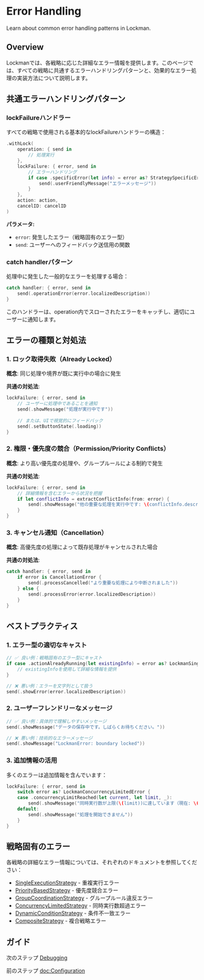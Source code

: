 # Error Handling

Learn about common error handling patterns in Lockman.

## Overview

Lockmanでは、各戦略に応じた詳細なエラー情報を提供します。このページでは、すべての戦略に共通するエラーハンドリングパターンと、効果的なエラー処理の実装方法について説明します。

## 共通エラーハンドリングパターン

### lockFailureハンドラー

すべての戦略で使用される基本的なlockFailureハンドラーの構造：

```swift
.withLock(
    operation: { send in
        // 処理実行
    },
    lockFailure: { error, send in
        // エラーハンドリング
        if case .specificError(let info) = error as? StrategySpecificError {
            send(.userFriendlyMessage("エラーメッセージ"))
        }
    },
    action: action,
    cancelID: cancelID
)
```

**パラメータ:**
- `error`: 発生したエラー（戦略固有のエラー型）
- `send`: ユーザーへのフィードバック送信用の関数

### catch handlerパターン

処理中に発生した一般的なエラーを処理する場合：

```swift
catch handler: { error, send in
    send(.operationError(error.localizedDescription))
}
```

このハンドラーは、operation内でスローされたエラーをキャッチし、適切にユーザーに通知します。

## エラーの種類と対処法

### 1. ロック取得失敗（Already Locked）

**概念**: 同じ処理や境界が既に実行中の場合に発生

**共通の対処法**:
```swift
lockFailure: { error, send in
    // ユーザーに処理中であることを通知
    send(.showMessage("処理が実行中です"))
    
    // または、UIで視覚的にフィードバック
    send(.setButtonState(.loading))
}
```

### 2. 権限・優先度の競合（Permission/Priority Conflicts）

**概念**: より高い優先度の処理や、グループルールによる制約で発生

**共通の対処法**:
```swift
lockFailure: { error, send in
    // 詳細情報を含むエラーから状況を把握
    if let conflictInfo = extractConflictInfo(from: error) {
        send(.showMessage("他の重要な処理を実行中です: \(conflictInfo.description)"))
    }
}
```

### 3. キャンセル通知（Cancellation）

**概念**: 高優先度の処理によって既存処理がキャンセルされた場合

**共通の対処法**:
```swift
catch handler: { error, send in
    if error is CancellationError {
        send(.processCancelled("より重要な処理により中断されました"))
    } else {
        send(.processError(error.localizedDescription))
    }
}
```

## ベストプラクティス

### 1. エラー型の適切なキャスト

```swift
// ✅ 良い例：戦略固有のエラー型にキャスト
if case .actionAlreadyRunning(let existingInfo) = error as? LockmanSingleExecutionError {
    // existingInfoを使用して詳細な情報を提供
}

// ❌ 悪い例：エラーを文字列として扱う
send(.showError(error.localizedDescription))
```

### 2. ユーザーフレンドリーなメッセージ

```swift
// ✅ 良い例：具体的で理解しやすいメッセージ
send(.showMessage("データの保存中です。しばらくお待ちください。"))

// ❌ 悪い例：技術的なエラーメッセージ
send(.showMessage("LockmanError: boundary locked"))
```

### 3. 追加情報の活用

多くのエラーは追加情報を含んでいます：

```swift
lockFailure: { error, send in
    switch error as? LockmanConcurrencyLimitedError {
    case .concurrencyLimitReached(let current, let limit, _):
        send(.showMessage("同時実行数が上限(\(limit))に達しています（現在: \(current)）"))
    default:
        send(.showMessage("処理を開始できません"))
    }
}
```

## 戦略固有のエラー

各戦略の詳細なエラー情報については、それぞれのドキュメントを参照してください：

- [SingleExecutionStrategy](<doc:SingleExecutionStrategy>) - 重複実行エラー
- [PriorityBasedStrategy](<doc:PriorityBasedStrategy>) - 優先度競合エラー
- [GroupCoordinationStrategy](<doc:GroupCoordinationStrategy>) - グループルール違反エラー
- [ConcurrencyLimitedStrategy](<doc:ConcurrencyLimitedStrategy>) - 同時実行数超過エラー
- [DynamicConditionStrategy](<doc:DynamicConditionStrategy>) - 条件不一致エラー
- [CompositeStrategy](<doc:CompositeStrategy>) - 複合戦略エラー

## ガイド

次のステップ [Debugging](<doc:DebuggingGuide>)

前のステップ <doc:Configuration>